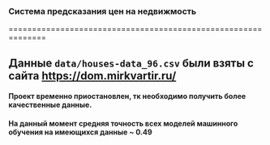 ### Система предсказания цен на недвижмость
==============================================================

## Данные ```data/houses-data_96.csv``` были взяты с сайта **https://dom.mirkvartir.ru/**  
  
#### Проект временно приостановлен, тк необходимо получить более качественные данные.
#### На данный момент средняя точность всех моделей машинного обучения на имеющихся данные ~ 0.49